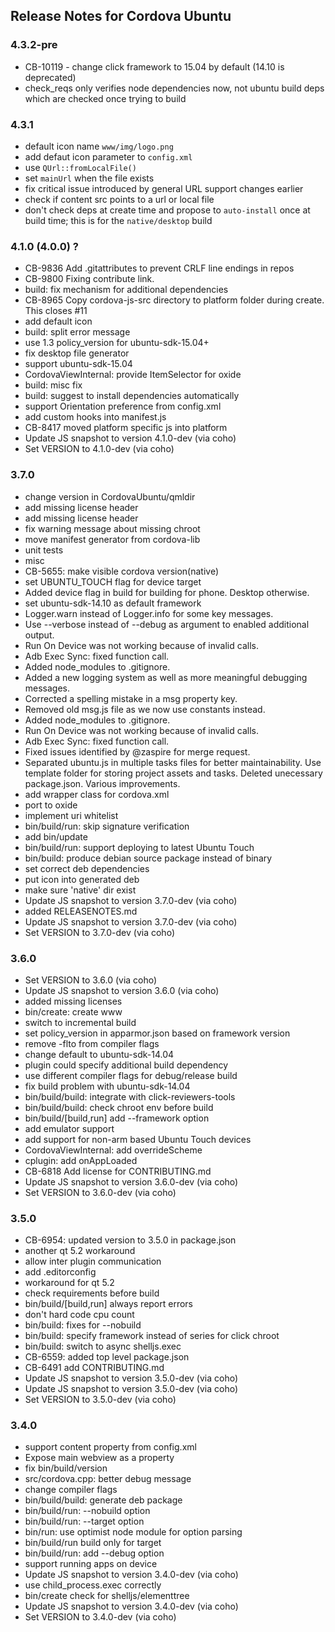 <!--
#
# Licensed to the Apache Software Foundation (ASF) under one
# or more contributor license agreements.  See the NOTICE file
# distributed with this work for additional information
# regarding copyright ownership.  The ASF licenses this file
# to you under the Apache License, Version 2.0 (the
# "License"); you may not use this file except in compliance
# with the License.  You may obtain a copy of the License at
#
# http://www.apache.org/licenses/LICENSE-2.0
#
# Unless required by applicable law or agreed to in writing,
# software distributed under the License is distributed on an
# "AS IS" BASIS, WITHOUT WARRANTIES OR CONDITIONS OF ANY
#  KIND, either express or implied.  See the License for the
# specific language governing permissions and limitations
# under the License.
#
-->
## Release Notes for Cordova Ubuntu ##

### 4.3.2-pre ###

* CB-10119 - change click framework to 15.04 by default (14.10 is deprecated)
* check_reqs only verifies node dependencies now, not ubuntu build deps which
  are checked once trying to build

### 4.3.1 ###

* default icon name `www/img/logo.png`
* add defaut icon parameter to `config.xml`
* use `QUrl::fromLocalFile()`
* set `mainUrl` when the file exists
* fix critical issue introduced by general URL support changes earlier
* check if content src points to a url or local file
* don't check deps at create time and propose to `auto-install` once at build time; this is for the `native/desktop` build

### 4.1.0 (4.0.0) ? ###

* CB-9836 Add .gitattributes to prevent CRLF line endings in repos
* CB-9800 Fixing contribute link.
* build: fix mechanism for additional dependencies
* CB-8965 Copy cordova-js-src directory to platform folder during create. This closes #11
* add default icon
* build: split error message
* use 1.3 policy_version for ubuntu-sdk-15.04+
* fix desktop file generator
* support ubuntu-sdk-15.04
* CordovaViewInternal: provide ItemSelector for oxide
* build: misc fix
* build: suggest to install dependencies automatically
* support Orientation preference from config.xml
* add custom hooks into manifest.js
* CB-8417 moved platform specific js into platform
* Update JS snapshot to version 4.1.0-dev (via coho)
* Set VERSION to 4.1.0-dev (via coho)

### 3.7.0 ###

* change version in CordovaUbuntu/qmldir
* add missing license header
* add missing license header
* fix warning message about missing chroot
* move manifest generator from cordova-lib
* unit tests
* misc
* CB-5655: make visible cordova version(native)
* set UBUNTU_TOUCH flag for device target
* Added device flag in build for building for phone. Desktop otherwise.
* set ubuntu-sdk-14.10 as default framework
* Logger.warn instead of Logger.info for some key messages.
* Use --verbose instead of --debug as argument to enabled additional output.
* Run On Device was not working because of invalid calls.
* Adb Exec Sync: fixed function call.
* Added node_modules to .gitignore.
* Added a new logging system as well as more meaningful debugging messages.
* Corrected a spelling mistake in a msg property key.
* Removed old msg.js file as we now use constants instead.
* Added node_modules to .gitignore.
* Run On Device was not working because of invalid calls.
* Adb Exec Sync: fixed function call.
* Fixed issues identified by @zaspire for merge request.
* Separated ubuntu.js in multiple tasks files for better maintainability. Use template folder for storing project assets and tasks. Deleted unecessary package.json. Various improvements.
* add wrapper class for cordova.xml
* port to oxide
* implement uri whitelist
* bin/build/run: skip signature verification
* add bin/update
* bin/build/run: support deploying to latest Ubuntu Touch
* bin/build: produce debian source package instead of binary
* set correct deb dependencies
* put icon into generated deb
* make sure 'native' dir exist
* Update JS snapshot to version 3.7.0-dev (via coho)
* added RELEASENOTES.md
* Update JS snapshot to version 3.7.0-dev (via coho)
* Set VERSION to 3.7.0-dev (via coho)

### 3.6.0 ###

* Set VERSION to 3.6.0 (via coho)
* Update JS snapshot to version 3.6.0 (via coho)
* added missing licenses
* bin/create: create www
* switch to incremental build
* set policy_version in apparmor.json based on framework version
* remove -flto from compiler flags
* change default to ubuntu-sdk-14.04
* plugin could specify additional build dependency
* use different compiler flags for debug/release build
* fix build problem with ubuntu-sdk-14.04
* bin/build/build: integrate with click-reviewers-tools
* bin/build/build: check chroot env before build
* bin/build/[build,run] add --framework option
* add emulator support
* add support for non-arm based Ubuntu Touch devices
* CordovaViewInternal: add overrideScheme
* cplugin: add onAppLoaded
* CB-6818 Add license for CONTRIBUTING.md
* Update JS snapshot to version 3.6.0-dev (via coho)
* Set VERSION to 3.6.0-dev (via coho)

### 3.5.0 ###

* CB-6954: updated version to 3.5.0 in package.json
* another qt 5.2 workaround
* allow inter plugin communication
* add .editorconfig
* workaround for qt 5.2
* check requirements before build
* bin/build/[build,run] always report errors
* don't hard code cpu count
* bin/build: fixes for --nobuild
* bin/build: specify framework instead of series for click chroot
* bin/build: switch to async shelljs.exec
* CB-6559: added top level package.json
* CB-6491 add CONTRIBUTING.md
* Update JS snapshot to version 3.5.0-dev (via coho)
* Update JS snapshot to version 3.5.0-dev (via coho)
* Set VERSION to 3.5.0-dev (via coho)

### 3.4.0 ###

* support content property from config.xml
* Expose main webview as a property
* fix bin/build/version
* src/cordova.cpp: better debug message
* change compiler flags
* bin/build/build: generate deb package
* bin/build/run: --nobuild option
* bin/build/run: --target option
* bin/run: use optimist node module for option parsing
* bin/build/run build only for target
* bin/build/run: add --debug option
* support running apps on device
* Update JS snapshot to version 3.4.0-dev (via coho)
* use child_process.exec correctly
* bin/create check for shelljs/elementtree
* Update JS snapshot to version 3.4.0-dev (via coho)
* Set VERSION to 3.4.0-dev (via coho)
